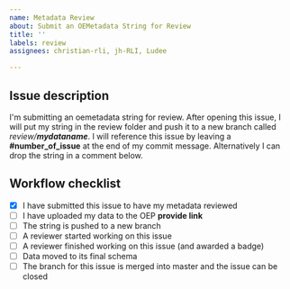 ```yaml
---
name: Metadata Review
about: Submit an OEMetadata String for Review
title: ''
labels: review
assignees: christian-rli, jh-RLI, Ludee

---
```


## Issue description

I'm submitting an oemetadata string for review. After opening this issue, I will put my string in the review folder and push it to a new branch called *review/**mydataname***. I will reference this issue by leaving a **#number_of_issue** at the end of my commit message. Alternatively I can drop the string in a comment below.

## Workflow checklist

- [x] I have submitted this issue to have my metadata reviewed
- [ ] I have uploaded my data to the OEP **provide link**
- [ ] The string is pushed to a new branch
- [ ] A reviewer started working on this issue
- [ ] A reviewer finished working on this issue (and awarded a badge)
- [ ] Data moved to its final schema
- [ ] The branch for this issue is merged into master and the issue can be closed

